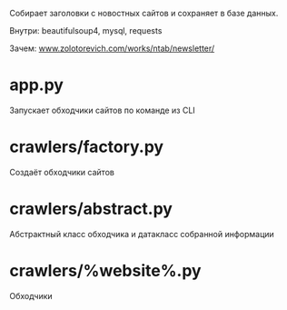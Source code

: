 Собирает заголовки с новостных сайтов и сохраняет в базе данных.

Внутри: beautifulsoup4, mysql, requests

Зачем: www.zolotorevich.com/works/ntab/newsletter/

# app.py
Запускает обходчики сайтов по команде из CLI

# crawlers/factory.py
Создаёт обходчики сайтов

# crawlers/abstract.py
Абстрактный класс обходчика и датакласс собранной информации

# crawlers/%website%.py
Обходчики
